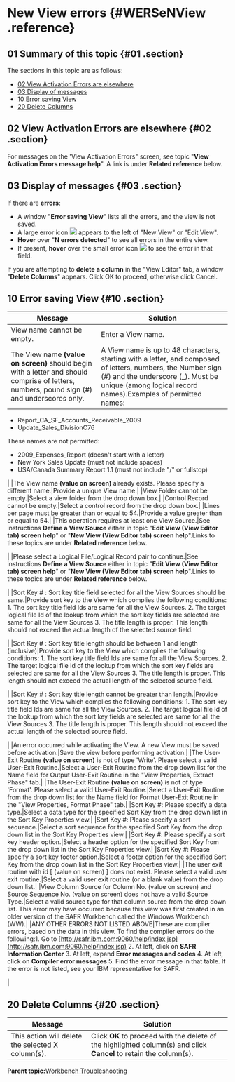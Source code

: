 # New View errors {#WERSeNView .reference}

## 01 Summary of this topic {#01 .section}

The sections in this topic are as follows:

-   [02 View Activation Errors are elsewhere](WERSeNView.md#02)
-   [03 Display of messages](WERSeNView.md#03)
-   [10 Error saving View](WERSeNView.md#10)
-   [20 Delete Columns](WERSeNView.md#20)

## 02 View Activation Errors are elsewhere {#02 .section}

For messages on the 'View Activation Errors" screen, see topic "**View Activation Errors message help**". A link is under **Related reference** below.

## 03 Display of messages {#03 .section}

If there are **errors**:

-   A window "**Error saving View**" lists all the errors, and the view is not saved.
-   A large error icon ![](images/Icon_Error_Large_01.gif) appears to the left of "New View" or "Edit View".
-   **Hover** over "**N errors detected**" to see all errors in the entire view.
-   If present, **hover** over the small error icon ![](images/Icon_Error_Field_01.gif) to see the error in that field.

If you are attempting to **delete a column** in the "View Editor" tab, a window "**Delete Columns**" appears. Click OK to proceed, otherwise click Cancel.

## 10 Error saving View {#10 .section}

|Message|Solution|
|-------|--------|
|View name cannot be empty.|Enter a View name.|
|The View name **\(value on screen\)** should begin with a letter and should comprise of letters, numbers, pound sign \(\#\) and underscores only.|A View name is up to 48 characters, starting with a letter, and composed of letters, numbers, the Number sign \(\#\) and the underscore \(\_\). Must be unique \(among logical record names\).Examples of permitted names:

-   Report\_CA\_SF\_Accounts\_Receivable\_2009
-   Update\_Sales\_DivisionC76

These names are not permitted:

-   2009\_Expenses\_Report \(doesn't start with a letter\)
-   New York Sales Update \(must not include spaces\)
-   USA/Canada Summary Report 1.1 \(must not include "/" or fullstop\)

|
|The View name **\(value on screen\)** already exists. Please specify a different name.|Provide a unique View name.|
|View Folder cannot be empty.|Select a view folder from the drop down box.|
|Control Record cannot be empty.|Select a control record from the drop down box.|
|Lines per page must be greater than or equal to 54.|Provide a value greater than or equal to 54.|
|This operation requires at least one View Source.|See instructions **Define a View Source** either in topic "**Edit View \(View Editor tab\) screen help**" or "**New View \(View Editor tab\) screen help**".Links to these topics are under **Related reference** below.

|
|Please select a Logical File/Logical Record pair to continue.|See instructions **Define a View Source** either in topic "**Edit View \(View Editor tab\) screen help**" or "**New View \(View Editor tab\) screen help**".Links to these topics are under **Related reference** below.

|
|Sort Key \# : Sort key title field selected for all the View Sources should be same.|Provide sort key to the View which complies the following conditions: 1.  The sort key title field Ids are same for all the View Sources.
2.  The target logical file Id of the lookup from which the sort key fields are selected are same for all the View Sources
3.  The title length is proper. This length should not exceed the actual length of the selected source field.

|
|Sort Key \# : Sort key title length should be between 1 and length \(inclusive\)|Provide sort key to the View which complies the following conditions: 1.  The sort key title field Ids are same for all the View Sources.
2.  The target logical file Id of the lookup from which the sort key fields are selected are same for all the View Sources
3.  The title length is proper. This length should not exceed the actual length of the selected source field.

|
|Sort Key \# : Sort key title length cannot be greater than length.|Provide sort key to the View which complies the following conditions: 1.  The sort key title field Ids are same for all the View Sources.
2.  The target logical file Id of the lookup from which the sort key fields are selected are same for all the View Sources
3.  The title length is proper. This length should not exceed the actual length of the selected source field.

|
|An error occurred while activating the View. A new View must be saved before activation.|Save the view before performing activation.|
|The User-Exit Routine **\(value on screen\)** is not of type 'Write'. Please select a valid User-Exit Routine.|Select a User-Exit Routine from the drop down list for the Name field for Output User-Exit Routine in the "View Properties, Extract Phase" tab.|
|The User-Exit Routine **\(value on screen\)** is not of type 'Format'. Please select a valid User-Exit Routine.|Select a User-Exit Routine from the drop down list for the Name field for Format User-Exit Routine in the "View Properties, Format Phase" tab.|
|Sort Key \#: Please specify a data type.|Select a data type for the specified Sort Key from the drop down list in the Sort Key Properties view.|
|Sort Key \#: Please specify a sort sequence.|Select a sort sequence for the specified Sort Key from the drop down list in the Sort Key Properties view.|
|Sort Key \#: Please specify a sort key header option.|Select a header option for the specified Sort Key from the drop down list in the Sort Key Properties view.|
|Sort Key \#: Please specify a sort key footer option.|Select a footer option for the specified Sort Key from the drop down list in the Sort Key Properties view.|
|The user exit routine with id \[ \(value on screen\) \] does not exist. Please select a valid user exit routine.|Select a valid user exit routine \(or a blank value\) from the drop down list.|
|View Column Source for Column No. \(value on screen\) and Source Sequence No. \(value on screen\) does not have a valid Source Type.|Select a valid source type for that column source from the drop down list. This error may have occurred because this view was first created in an older version of the SAFR Workbench called the Windows Workbench \(WW\).|
|ANY OTHER ERRORS NOT LISTED ABOVE|These are compiler errors, based on the data in this view. To find the compiler errors do the following:1.  Go to [http://safr.ibm.com:9060/help/index.jsp](http://safr.ibm.com:9060/help/index.jsp)
2.  At left, click on **SAFR Information Center**
3.  At left, expand **Error messages and codes**
4.  At left, click on **Compiler error messages**
5.  Find the error message in that table. If the error is not listed, see your IBM representative for SAFR.

|

## 20 Delete Columns {#20 .section}

|Message|Solution|
|-------|--------|
|This action will delete the selected X column\(s\).|Click **OK** to proceed with the delete of the highlighted column\(s\) and click **Cancel** to retain the column\(s\).|

**Parent topic:**[Workbench Troubleshooting](../html/AAR950WETr.md)

